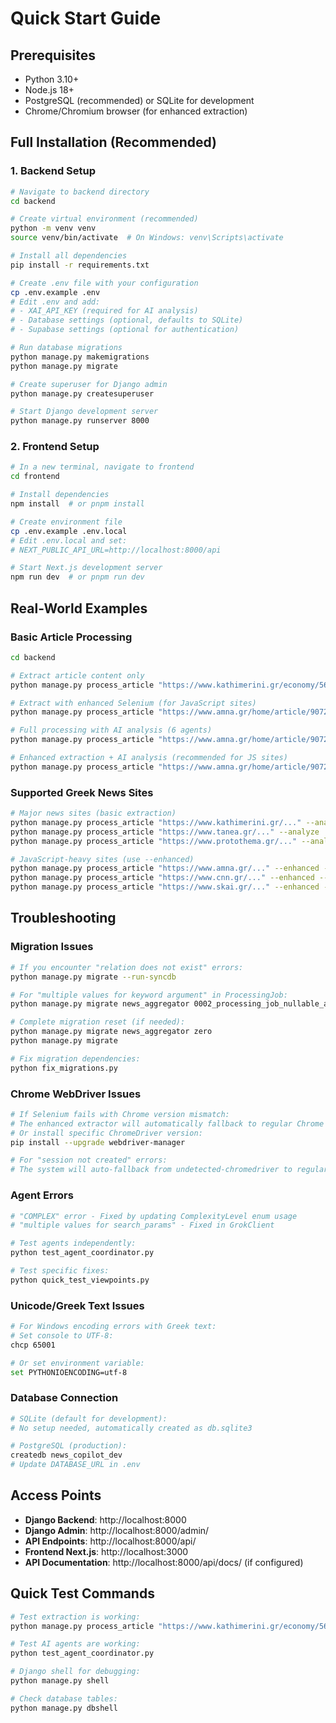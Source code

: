 # Quick Start Guide

## Prerequisites
- Python 3.10+
- Node.js 18+
- PostgreSQL (recommended) or SQLite for development
- Chrome/Chromium browser (for enhanced extraction)

## Full Installation (Recommended)

### 1. Backend Setup
```bash
# Navigate to backend directory
cd backend

# Create virtual environment (recommended)
python -m venv venv
source venv/bin/activate  # On Windows: venv\Scripts\activate

# Install all dependencies
pip install -r requirements.txt

# Create .env file with your configuration
cp .env.example .env
# Edit .env and add:
# - XAI_API_KEY (required for AI analysis)
# - Database settings (optional, defaults to SQLite)
# - Supabase settings (optional for authentication)

# Run database migrations
python manage.py makemigrations
python manage.py migrate

# Create superuser for Django admin
python manage.py createsuperuser

# Start Django development server
python manage.py runserver 8000
```

### 2. Frontend Setup
```bash
# In a new terminal, navigate to frontend
cd frontend

# Install dependencies
npm install  # or pnpm install

# Create environment file
cp .env.example .env.local
# Edit .env.local and set:
# NEXT_PUBLIC_API_URL=http://localhost:8000/api

# Start Next.js development server
npm run dev  # or pnpm run dev
```

## Real-World Examples

### Basic Article Processing
```bash
cd backend

# Extract article content only
python manage.py process_article "https://www.kathimerini.gr/economy/562917774/i-agora-ergasias-apenanti-stin-texniti-noimosyni/"

# Extract with enhanced Selenium (for JavaScript sites)
python manage.py process_article "https://www.amna.gr/home/article/907263/Chrimatistirio-Se-nea-upsila-15-eton-i-agora-me-othisi-apo-to-deal-tis-Alpha-Unicredit" --enhanced

# Full processing with AI analysis (6 agents)
python manage.py process_article "https://www.amna.gr/home/article/907263/Chrimatistirio-Se-nea-upsila-15-eton-i-agora-me-othisi-apo-to-deal-tis-Alpha-Unicredit" --analyze

# Enhanced extraction + AI analysis (recommended for JS sites)
python manage.py process_article "https://www.amna.gr/home/article/907263/Chrimatistirio-Se-nea-upsila-15-eton-i-agora-me-othisi-apo-to-deal-tis-Alpha-Unicredit" --enhanced --analyze
```

### Supported Greek News Sites
```bash
# Major news sites (basic extraction)
python manage.py process_article "https://www.kathimerini.gr/..." --analyze
python manage.py process_article "https://www.tanea.gr/..." --analyze
python manage.py process_article "https://www.protothema.gr/..." --analyze

# JavaScript-heavy sites (use --enhanced)
python manage.py process_article "https://www.amna.gr/..." --enhanced --analyze
python manage.py process_article "https://www.cnn.gr/..." --enhanced --analyze
python manage.py process_article "https://www.skai.gr/..." --enhanced --analyze
```

## Troubleshooting

### Migration Issues
```bash
# If you encounter "relation does not exist" errors:
python manage.py migrate --run-syncdb

# For "multiple values for keyword argument" in ProcessingJob:
python manage.py migrate news_aggregator 0002_processing_job_nullable_article

# Complete migration reset (if needed):
python manage.py migrate news_aggregator zero
python manage.py migrate

# Fix migration dependencies:
python fix_migrations.py
```

### Chrome WebDriver Issues
```bash
# If Selenium fails with Chrome version mismatch:
# The enhanced extractor will automatically fallback to regular Chrome
# Or install specific ChromeDriver version:
pip install --upgrade webdriver-manager

# For "session not created" errors:
# The system will auto-fallback from undetected-chromedriver to regular Chrome
```

### Agent Errors
```bash
# "COMPLEX" error - Fixed by updating ComplexityLevel enum usage
# "multiple values for search_params" - Fixed in GrokClient

# Test agents independently:
python test_agent_coordinator.py

# Test specific fixes:
python quick_test_viewpoints.py
```

### Unicode/Greek Text Issues
```bash
# For Windows encoding errors with Greek text:
# Set console to UTF-8:
chcp 65001

# Or set environment variable:
set PYTHONIOENCODING=utf-8
```

### Database Connection
```bash
# SQLite (default for development):
# No setup needed, automatically created as db.sqlite3

# PostgreSQL (production):
createdb news_copilot_dev
# Update DATABASE_URL in .env
```

## Access Points
- **Django Backend**: http://localhost:8000
- **Django Admin**: http://localhost:8000/admin/
- **API Endpoints**: http://localhost:8000/api/
- **Frontend Next.js**: http://localhost:3000
- **API Documentation**: http://localhost:8000/api/docs/ (if configured)

## Quick Test Commands
```bash
# Test extraction is working:
python manage.py process_article "https://www.kathimerini.gr/economy/562917774/i-agora-ergasias-apenanti-stin-texniti-noimosyni/"

# Test AI agents are working:
python test_agent_coordinator.py

# Django shell for debugging:
python manage.py shell

# Check database tables:
python manage.py dbshell
```